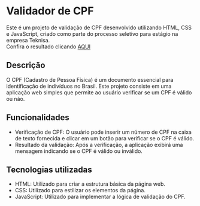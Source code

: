 # Validador de CPF

Este é um projeto de validação de CPF desenvolvido utilizando HTML, CSS e JavaScript, criado como parte do processo seletivo para estágio na empresa Teknisa. <br>
Confira o resultado clicando <a href="https://victorhrdsilva.github.io/cpf-validator-teknisa/">AQUI</a>

## Descrição

O CPF (Cadastro de Pessoa Física) é um documento essencial para identificação de indivíduos no Brasil. Este projeto consiste em uma aplicação web simples que permite ao usuário verificar se um CPF é válido ou não.

## Funcionalidades

- Verificação de CPF: O usuário pode inserir um número de CPF na caixa de texto fornecida e clicar em um botão para verificar se o CPF é válido.
- Resultado da validação: Após a verificação, a aplicação exibirá uma mensagem indicando se o CPF é válido ou inválido.

## Tecnologias utilizadas

- HTML: Utilizado para criar a estrutura básica da página web.
- CSS: Utilizado para estilizar os elementos da página.
- JavaScript: Utilizado para implementar a lógica de validação do CPF.
